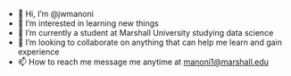 - 👋 Hi, I’m @jwmanoni
- 👀 I’m interested in learning new things
- 🌱 I’m currently a student at Marshall University studying data science
- 💞️ I’m looking to collaborate on anything that can help me learn and gain experience
- 📫 How to reach me message me anytime at manoni1@marshall.edu

<!---
jwmanoni/jwmanoni is a ✨ special ✨ repository because its `README.md` (this file) appears on your GitHub profile.
You can click the Preview link to take a look at your changes.
--->
